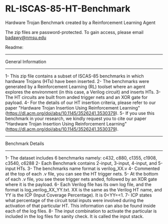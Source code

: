 # RL-ISCAS-85-HT-Benchmark
Hardware Trojan Benchmark created by a Reinforcement Learning Agent

The zip files are password-protected. To gain access, please email badawy@nmsu.edu

Readme:
*******************
General Information
*******************
1- This zip file contains a subset of ISCAS-85 benchmarks in which hardware Trojans (HTs) have been inserted.
2- The benchmarks were generated by a Reinforcement Learning (RL) toolset where an agent explores the environment (in this case, a Verilog circuit) and inserts HTs.
3- The HT circuits are built from anded trigger nets and an XOR gate for payload.
4- For the details of our HT insertion criteria, please refer to our paper "Hardware Trojan Insertion Using Reinforcement Learning" (https://dl.acm.org/doi/abs/10.1145/3526241.3530379).
5- If you use this benchmark in your research, we kindly request you to cite our paper "Hardware Trojan Insertion Using Reinforcement Learning" (https://dl.acm.org/doi/abs/10.1145/3526241.3530379).


*******************
Benchmark Details
*******************
1- The dataset includes 6 benchmarks namely: c432, c880, c1355, c1908, c3540, c6288
2- Each Benchmark contains 2-input, 3-input, 4-input, and 5-input HTs.
3- The benchmarks name format is verilog_XX.v 
4- Commented at the top of each .v file, you can see the HT trigger nets.
5- At the bottom of each .v file, you see these trigger nets anded, followed by an XOR gate where it is the payload.
6- Each Verilog file has its own log file, and the format is log_verilog_XX_YY.txt. XX is the same as the Verilog HT name, and YY is the ICP (Input Coverage Percentage). It is 0<YY=<1.
7- ICP states what percentage of the circuit total inputs were involved during the activation of that particular HT. This information can also be found inside each of the log files.
8- The input combination to activate the particular is included in the log files for sanity check. It is called the input stack.




